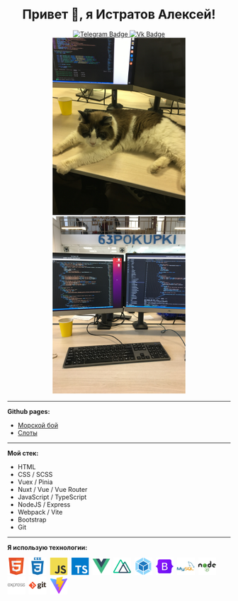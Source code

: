 <h1 align="center">
  Привет 👋, я Истратов Алексей!
</h1>

<div id="badges" align="center">
  <a href="https://t.me/alexey1848">
    <img src="https://img.shields.io/badge/telegram-gray?style=for-the-badge&logo=telegram&logoColor=white" alt="Telegram Badge"/>
  </a>
  <a href="https://vk.com/istratov_alexey">
    <img src="https://img.shields.io/badge/vk-blue?style=for-the-badge&logo=vk&logoColor=white" alt="Vk Badge"/>
  </a>
</div>

<div align="center">
  <img src="https://github.com/llilliillill/office/blob/master/image-26-06-22-05-51-5.jpeg" width="300" height="400" />
  <img src="https://github.com/llilliillill/office/blob/master/image-29-03-22-06-58.jpeg" width="300" height="400" />
</div>

***
**Github pages:**
 - <a href="https://llilliillill.github.io/sea-battle/">Морской бой</a>
 - <a href="https://llilliillill.github.io/slot/">Слоты</a>
***

**Мой стек:**
  - HTML
  - CSS / SCSS
  - Vuex / Pinia
  - Nuxt / Vue / Vue Router
  - JavaScript / TypeScript
  - NodeJS / Express
  - Webpack / Vite
  - Bootstrap
  - Git
***

**Я использую технологии:**

<div>
  <img src="https://github.com/devicons/devicon/blob/master/icons/html5/html5-original.svg" title="HTML5" alt="HTML" width="40" height="40"/>&nbsp;
  <img src="https://github.com/devicons/devicon/blob/master/icons/css3/css3-plain-wordmark.svg"  title="CSS3" alt="CSS" width="40" height="40"/>&nbsp;
  <img src="https://github.com/devicons/devicon/blob/master/icons/javascript/javascript-original.svg" title="JavaScript" alt="JavaScript" width="40" height="40"/>&nbsp;  
  <img src="https://github.com/devicons/devicon/blob/master/icons/typescript/typescript-plain.svg" title="TypeScript" alt="TypeScript" width="40" height="40"/>&nbsp;
  <img src="https://github.com/devicons/devicon/blob/master/icons/vuejs/vuejs-original.svg" title="Vue" alt="Vue" width="40" height="40"/>&nbsp;
  <img src="https://github.com/devicons/devicon/blob/master/icons/nuxtjs/nuxtjs-original.svg" title="Nuxt" alt="Nuxt" width="40" height="40"/>&nbsp;
  <img src="https://github.com/devicons/devicon/blob/master/icons/webpack/webpack-original.svg" title="Webpack" alt="Webpack" width="40" height="40"/>&nbsp;
  <img src="https://github.com/devicons/devicon/blob/master/icons/bootstrap/bootstrap-original.svg" title="Bootstrap" alt="Bootstrap" width="40" height="40"/>&nbsp;
  <img src="https://github.com/devicons/devicon/blob/master/icons/mysql/mysql-original-wordmark.svg" title="MySQL"  alt="MySQL" width="40" height="40"/>&nbsp;
  <img src="https://github.com/devicons/devicon/blob/master/icons/nodejs/nodejs-original-wordmark.svg" title="NodeJS" alt="NodeJS" width="40" height="40"/>&nbsp;
  <img src="https://github.com/devicons/devicon/blob/master/icons/express/express-original-wordmark.svg" title="ExpressJS" alt="ExpressJS" width="40" height="40"/>&nbsp;
  <img src="https://github.com/devicons/devicon/blob/master/icons/git/git-original-wordmark.svg" title="Git" **alt="Git" width="40" height="40"/>&nbsp;
  <img src="https://github.com/devicons/devicon/blob/master/icons/vitejs/vitejs-original.svg" title="Vite" **alt="Vite" width="40" height="40"/>&nbsp;
</div>

